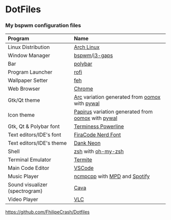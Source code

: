 # DotFiles
### My bspwm configuration files
| Program | Name |
| :--- | :--- |
| Linux Distribution | [Arch Linux](https://www.archlinux.org/) |
| Window Manager | [bspwm](https://github.com/baskerville/bspwm)/[i3-gaps](https://github.com/Airblader/i3) |
| Bar | [polybar](https://github.com/jaagr/polybar) |
| Program Launcher | [rofi](https://github.com/DaveDavenport/rofi) |
| Wallpaper Setter | [feh](https://github.com/derf/feh) |
| Web Browser | [Chrome](https:google.com/chrome) |
| Gtk/Qt theme | [Arc](https://github.com/horst3180/arc-theme) variation generated from [oomox](https://github.com/themix-project/oomox) with [pywal](https://github.com/dylanaraps/pywal) |
| Icon theme | [Papirus](https://github.com/PapirusDevelopmentTeam/papirus-icon-theme) variation generated from [oomox](https://github.com/themix-project/oomox) with [pywal](https://github.com/dylanaraps/pywal) |
| Gtk, Qt & Polybar font | [Terminess Powerline](https://github.com/powerline/fonts/tree/master/Terminus) |
| Text editors/IDE's font | [FiraCode Nerd Font](https://github.com/ryanoasis/nerd-fonts/tree/master/patched-fonts/FiraCode) |
| Text editors/IDE's theme | [Dank Neon](https://dankneon.com) |
| Shell | [zsh](https://www.zsh.org/) with [oh-my-zsh](https://github.com/robbyrussell/oh-my-zsh) |
| Terminal Emulator | [Termite](https://github.com/thestinger/termite) |
| Main Code Editor | [VSCode](https://code.visualstudio.com/) |
| Music Player | [ncmpcpp](https://github.com/arybczak/ncmpcpp) with [MPD](https://github.com/MusicPlayerDaemon/MPD) and [Spotify](https://www.spotify.com) |
| Sound visualizer (spectrogram) | [Cava](https://github.com/karlstav/cava) |
| Video Player | [VLC](https://www.videolan.org/vlc/index.pt-BR.html) |

https://github.com/FhilipeCrash/Dotfiles

